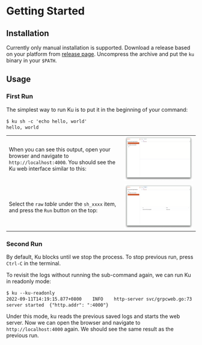 # Getting Started

## Installation

Currently only manual installation is supported. Download a release based on your platform from [release page][release_page]. Uncompress the archive and put the `ku` binary in your `$PATH`.

[release_page]: https://github.com/b4fun/ku/releases

## Usage

### First Run

The simplest way to run Ku is to put it in the beginning of your command:

```
$ ku sh -c 'echo hello, world'
hello, world
```

| | |
|:------|:-------|
| When you can see this output, open your browser and navigate to `http://localhost:4000`. You should see the Ku web interface similar to this: | <img src="assets/getting-started 1.png" /> |
| Select the `raw` *table* under the `sh_xxxx` item, and press the `Run` button on the top: | <img src="assets/getting-started 2.png" /> |

### Second Run

By default, Ku blocks until we stop the process. To stop previous run, press `Ctrl-C` in the terminal.

To revisit the logs without running the sub-command again, we can run Ku in readonly mode:

```
$ ku --ku-readonly
2022-09-11T14:19:15.877+0800	INFO	http-server	svc/grpcweb.go:73	server started	{"http.addr": ":4000"}
```

Under this mode, ku reads the previous saved logs and starts the web server. Now we can open the browser and navigate to `http://localhost:4000` again. We should see the same result as the previous run.